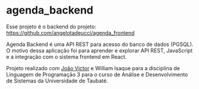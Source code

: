 # agenda_backend

Esse projeto é o backend do projeto: https://github.com/angelotadeucci/agenda_frontend


Agenda Backend é uma API REST para acesso do banco de dados (PGSQL).
O motivo dessa aplicação foi para aprender e explorar API REST, JavaScript e a integração com o sistema frontend em React.

Projeto realizado com [João Victor](https://github.com/joaovictorpsantos "João Victor") e William Isaque para a disciplina de Linguagem de Programação 3 para o curso de Análise e Desenvolvimento de Sistemas da Universidade de Taubaté.

